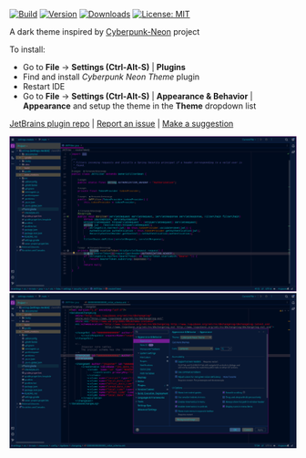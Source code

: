 [![Build](https://github.com/SIDSSIDS/jetbrains-cyberpunk-neon-theme/workflows/Build/badge.svg)](https://github.com/SIDSSIDS/jetbrains-cyberpunk-neon-theme/actions/workflows/build.yml)
[![Version](https://img.shields.io/jetbrains/plugin/v/21120-cyberpunk-neon-theme.svg)](https://plugins.jetbrains.com/plugin/21120-cyberpunk-neon-theme)
[![Downloads](https://img.shields.io/jetbrains/plugin/d/21120-cyberpunk-neon-theme.svg)](https://plugins.jetbrains.com/plugin/21120-cyberpunk-neon-theme)
[![License: MIT](https://img.shields.io/badge/License-MIT-green.svg)](https://opensource.org/licenses/MIT)

A dark theme inspired by [Cyberpunk-Neon](https://github.com/roboron3042/cyberpunk-neon) project

To install:
* Go to **File** -> **Settings (Ctrl-Alt-S)** | **Plugins**
* Find and install *Cyberpunk Neon Theme* plugin
* Restart IDE
* Go to **File** -> **Settings (Ctrl-Alt-S)** | **Appearance & Behavior** | **Appearance** and setup the theme in the **Theme** dropdown list

[JetBrains plugin repo](https://plugins.jetbrains.com/plugin/21120-cyberpunk-neon-theme) | [Report an issue](https://github.com/SIDSSIDS/jetbrains-cyberpunk-neon-theme/issues) | [Make a suggestion](https://github.com/SIDSSIDS/jetbrains-cyberpunk-neon-theme/issues)

![Screenshot 1](/screenshots/cyberpunk-neon-theme-01.png)
![Screenshot 2](/screenshots/cyberpunk-neon-theme-02.png)
